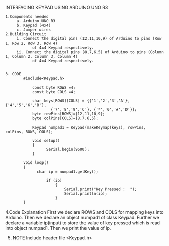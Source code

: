 INTERFACING KEYPAD USING ARDUINO UNO R3

	1.Components needed
		 a. Arduino UNO R3
		 b. Keypad (4x4)
		 c. Jumper wires
	2.Building Circuit
		 i. Connect the digital pins (12,11,10,9) of Arduino to pins (Row 1, Row 2, Row 3, Row 4) 
   				of 4x4 Keypad respectively.
	   	 ii. Connect the digital pins (8,7,6,5) of Arduino to pins (Column 1, Column 2, Column 3, Column 4) 
   				of 4x4 Keypad respectively.


 	3. CODE 
  			#include<Keypad.h>

				const byte ROWS =4;
				const byte COLS =4;

				char keys[ROWS][COLS] = {{'1','2','3','A'}, {'4','5','6','B'},
						{'7','8','9','C'}, {'*','0','#','D'}};
				byte rowPins[ROWS]={12,11,10,9};
				byte colPins[COLS]={8,7,6,5};

				Keypad numpad1 = Keypad(makeKeymap(keys), rowPins, colPins, ROWS, COLS);

				void setup()
				{
					  Serial.begin(9600);
				}

			void loop()
			{
				  char ip = numpad1.getKey();
  
					  if (ip)
						  {
  							  Serial.print("Key Pressed :  ");
  							  Serial.println(ip);
  						  }
			}

   4.Code Explanation
		First we declare ROWS and COLS for mapping keys into Arduino. Then we declare an object numpad1 of class Keypad. Further we declare a variable ip(input) to 		store the value of key pressed which is read into object numpad1. Then we print the value of ip.

 5. NOTE
		Include header file <Keypad.h>
